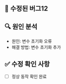 ## 🐛 수정된 버그12
[//]: # (수정된 버그에 대해 작성합니다.)

## 🔍 원인 분석
[//]: # (문제가 발생한 원인과 해결 방법을 작성합니다.)

- 원인: 변수 초기화 오류
- 해결 방법: 변수 초기화 추가

## ✅ 수정 확인 사항
[//]: # (버그 수정 후 확인한 사항을 작성합니다.)

- [ ] 정상 동작 확인 완료
